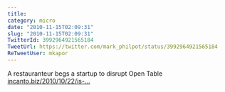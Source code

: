 ```yaml
---
title: 
category: micro
date: "2010-11-15T02:09:31"
slug: "2010-11-15T02:09:31"
TwitterId: 3992964921565184
TweetUrl: https://twitter.com/mark_philpot/status/3992964921565184
ReTweetUser: mkapor
---
```


<i class="fa fa-retweet" aria-hidden="true"></i> A restauranteur begs a startup to disrupt Open Table  [incanto.biz/2010/10/22/is-…](http://incanto.biz/2010/10/22/is-opentable-worth-it/)